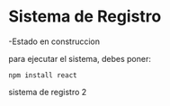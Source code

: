 <h1> Sistema de Registro </h1>


-Estado en construccion

para ejecutar el sistema, debes poner:

```npm install react```

sistema de registro 2
